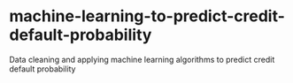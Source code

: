 # machine-learning-to-predict-credit-default-probability
Data cleaning and applying machine learning algorithms to predict credit default probability
